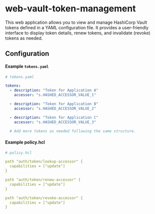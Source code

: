 # web-vault-token-management
This web application allows you to view and manage HashiCorp Vault tokens defined in a YAML configuration file. It provides a user-friendly interface to display token details, renew tokens, and invalidate (revoke) tokens as needed.

## Configuration
#### Example `tokens.yaml`

```yaml
# tokens.yaml

tokens:
  - description: "Token for Application A"
    accessor: "s.HASHED_ACCESSOR_VALUE_1"

  - description: "Token for Application B"
    accessor: "s.HASHED_ACCESSOR_VALUE_2"

  - description: "Token for Application C"
    accessor: "s.HASHED_ACCESSOR_VALUE_3"

  # Add more tokens as needed following the same structure.
```

#### Example policy.hcl
```yaml
# policy.hcl

path "auth/token/lookup-accessor" {
  capabilities = ["update"]
}

path "auth/token/renew-accessor" {
  capabilities = ["update"]
}

path "auth/token/revoke-accessor" {
  capabilities = ["update"]
}
```

